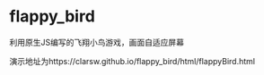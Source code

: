 # flappy_bird
利用原生JS编写的飞翔小鸟游戏，画面自适应屏幕

演示地址为https://clarsw.github.io/flappy_bird/html/flappyBird.html


